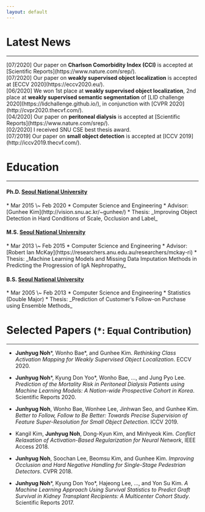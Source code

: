 ```yaml
---
layout: default
---
```


<!--Text can be **bold**, _italic_, or ~~strikethrough~~.-->

<!--[Link to another page](./another-page.html).-->

<!--There should be whitespace between paragraphs.-->

<!--There should be whitespace between paragraphs. We recommend including a README, or a file with information about your project.-->


<h1>Latest News</h1>

* * *

<p class="indent">
[07/2020] Our paper on <strong>Charlson Comorbidity Index (CCI)</strong> is accepted at [Scientific Reports](https://www.nature.com/srep/).<br>
[07/2020] Our paper on <strong>weakly supervised object localization</strong> is accepted at [ECCV 2020](https://eccv2020.eu/).<br>
[06/2020] We won 1st place at <strong>weakly supervised object localization</strong>, 2nd place at <strong>weakly supervised semantic segmentation</strong> of [LID challenge 2020](https://lidchallenge.github.io/), in conjunction with [CVPR 2020](http://cvpr2020.thecvf.com/).<br>
[04/2020] Our paper on <strong>peritoneal dialysis</strong> is accepted at [Scientific Reports](https://www.nature.com/srep/).<br>
[02/2020] I received SNU CSE best thesis award.<br>
[07/2019] Our paper on <strong>small object detection</strong> is accepted at [ICCV 2019](http://iccv2019.thecvf.com/).
</p>


<h1>Education</h1>

* * *

<h4><strong>Ph.D.</strong> <a href="http://en.snu.ac.kr/">Seoul National University</a> </h4>
* Mar 2015 \~ Feb 2020
* Computer Science and Engineering
* Advisor: [Gunhee Kim](http://vision.snu.ac.kr/~gunhee/)
* Thesis: _Improving Object Detection in Hard Conditions of Scale, Occlusion and Label_

<h4><strong>M.S.</strong> <a href="http://en.snu.ac.kr/">Seoul National University</a> </h4>
* Mar 2013 \~ Feb 2015
* Computer Science and Engineering
* Advisor: [Robert Ian McKay](https://researchers.anu.edu.au/researchers/mckay-ri)
* Thesis: _Machine Learning Models and Missing Data Imputation Methods in Predicting the Progression of IgA Nephropathy_

<h4><strong>B.S.</strong> <a href="http://en.snu.ac.kr/">Seoul National University</a> </h4>
* Mar 2005 \~ Feb 2013
* Computer Science and Engineering
* Statistics (Double Major)
* Thesis: _Prediction of Customer’s Follow-on Purchase using Ensemble Methods_


<h1>Selected Papers <small>(*: Equal Contribution)</small></h1>

* * *

* <strong>Junhyug Noh</strong>\*, Wonho Bae\*, and Gunhee Kim. _Rethinking Class Activation Mapping for Weakly Supervised Object Localization_. ECCV 2020.

* <strong>Junhyug Noh</strong>\*, Kyung Don Yoo\*, Wonho Bae, ..., and Jung Pyo Lee. _Prediction of the Mortality Risk in Peritoneal Dialysis Patients using Machine Learning Models: A Nation-wide Prospective Cohort in Korea_. Scientific Reports 2020.

* <strong>Junhyug Noh</strong>, Wonho Bae, Wonhee Lee, Jinhwan Seo, and Gunhee Kim. _Better to Follow, Follow to Be Better: Towards Precise Supervision of Feature Super-Resolution for Small Object Detection_. ICCV 2019.

<!--* Kangil Kim, Dong-Kyun Kim, <strong>Junhyug Noh</strong>, and Minhyeok Kim, _Stable Forecasting of Environmental Time Series via Long Short Term Memory Recurrent Neural Network_, IEEE Access, 2018.-->

* Kangil Kim, <strong>Junhyug Noh</strong>, Dong-Kyun Kim, and Minhyeok Kim. _Conflict Relaxation of Activation-Based Regularization for Neural Network_, IEEE Access 2018.

* <strong>Junhyug Noh</strong>, Soochan Lee, Beomsu Kim, and Gunhee Kim. _Improving Occlusion and Hard Negative Handling for Single-Stage Pedestrian Detectors_. CVPR 2018.

* <strong>Junhyug Noh</strong>\*, Kyung Don Yoo\*, Hajeong Lee, ..., and Yon Su Kim. _A Machine Learning Approach Using Survival Statistics to Predict Graft Survival in Kidney Transplant Recipients: A Multicenter Cohort Study_. Scientific Reports 2017.

<!--* Kyung Don Yoo, Clara Tammy Kim, Myoung-Hee Kim, <strong>Junhyug Noh</strong>, ..., and Jung Pyo Lee, _Superior Outcomes of Kidney Transplantation Compared with Dialysis_, Medicine, 2016.-->

<!--* <strong>Junhyug Noh</strong>\*, Kyung Don Yoo\*, Hajeong Lee, Dong Ki Kim, Chun Soo Lim, Young-Hoon Kim, Jung Pyo Lee, Gunhee Kim, and Yon Su Kim, _A Machine Learning Approach Using Survival Statistics to Predict Graft Survival in Kidney Transplant Recipients: A Multicenter Cohort Study_, Scientific Reports, 2017. (\*: Equal contribution)-->

<!--* Kyung Don Yoo, Clara Tammy Kim, Myoung-Hee Kim, <strong>Junhyug Noh</strong>, Gunhee Kim, Ho Kim, Jung Nam An, Jae Yoon Park, Hyunjeong Cho, Kyoung Hoon Kim, Hyunwook Kim, Dong-Ryeol Ryu, Dong Ki Kim, Chun Soo Lim, Yon Su Kim, and Jung Pyo Lee, _Superior Outcomes of Kidney Transplantation Compared with Dialysis_, Medicine, 2016.-->

